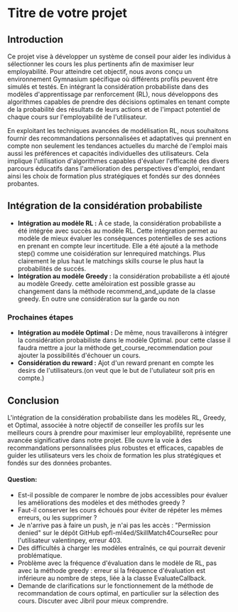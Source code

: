 # Titre de votre projet

## Introduction

Ce projet vise à développer un système de conseil pour aider les individus à sélectionner les cours les plus pertinents afin de maximiser leur employabilité. Pour atteindre cet objectif, nous avons conçu un environnement Gymnasium spécifique où différents profils peuvent être simulés et testés. En intégrant la considération probabiliste dans des modèles d'apprentissage par renforcement (RL), nous développons des algorithmes capables de prendre des décisions optimales en tenant compte de la probabilité des résultats de leurs actions et de l'impact potentiel de chaque cours sur l'employabilité de l'utilisateur.

En exploitant les techniques avancées de modélisation RL, nous souhaitons fournir des recommandations personnalisées et adaptatives qui prennent en compte non seulement les tendances actuelles du marché de l'emploi mais aussi les préférences et capacités individuelles des utilisateurs. Cela implique l'utilisation d'algorithmes capables d'évaluer l'efficacité des divers parcours éducatifs dans l'amélioration des perspectives d'emploi, rendant ainsi les choix de formation plus stratégiques et fondés sur des données probantes.

## Intégration de la considération probabiliste

- **Intégration au modèle RL :** À ce stade, la considération probabiliste a été intégrée avec succès au modèle RL. Cette intégration permet au modèle de mieux évaluer les conséquences potentielles de ses actions en prenant en compte leur incertitude. Elle a été ajouté a la methode step() comme une coisidération sur lenrequired matchings. Plus clairement le plus haut le matchings skills course le plus haut la probabilités de succés.
- **Intégration au modèle Greedy :**  la considération probabiliste a étl ajouté au modèle Greedy. cette améloiration est possible grasse au changement dans la méthode recommend_and_update de la classe greedy. En outre une considération sur la garde ou non 


### Prochaines étapes

- **Intégration au modèle Optimal :** De même, nous travaillerons à intégrer la considération probabiliste dans le modèle Optimal. pour cette classe il faudra mettre a jour la méthode get_course_recommendation pour ajouter la possibilités d'échouer un cours. 
- **Considération du reward :** Ajot d'un reward prenant en compte les desirs de l'utilisateurs.(on veut que le but de l'utuliateur soit pris en compte.)


## Conclusion

L'intégration de la considération probabiliste dans les modèles RL, Greedy, et Optimal, associée à notre objectif de conseiller les profils sur les meilleurs cours à prendre pour maximiser leur employabilité, représente une avancée significative dans notre projet. Elle ouvre la voie à des recommandations personnalisées plus robustes et efficaces, capables de guider les utilisateurs vers les choix de formation les plus stratégiques et fondés sur des données probantes.

#### Question:
- Est-il possible de comparer le nombre de jobs accessibles pour évaluer les améliorations des modèles et des méthodes greedy ?
- Faut-il conserver les cours échoués pour éviter de répéter les mêmes erreurs, ou les supprimer ?
- Je n'arrive pas à faire un push, je n'ai pas les accès : "Permission denied" sur le dépôt GitHub epfl-ml4ed/SkillMatch4CourseRec pour l'utilisateur valentinpey, erreur 403.
- Des difficultés à charger les modèles entraînés, ce qui pourrait devenir problématique.
- Problème avec la fréquence d'évaluation dans le modèle de RL, pas avec la méthode greedy : erreur si la fréquence d'évaluation est inférieure au nombre de steps, liée à la classe EvaluateCallback.
- Demande de clarifications sur le fonctionnement de la méthode de recommandation de cours optimal, en particulier sur la sélection des cours. Discuter avec Jibril pour mieux comprendre.